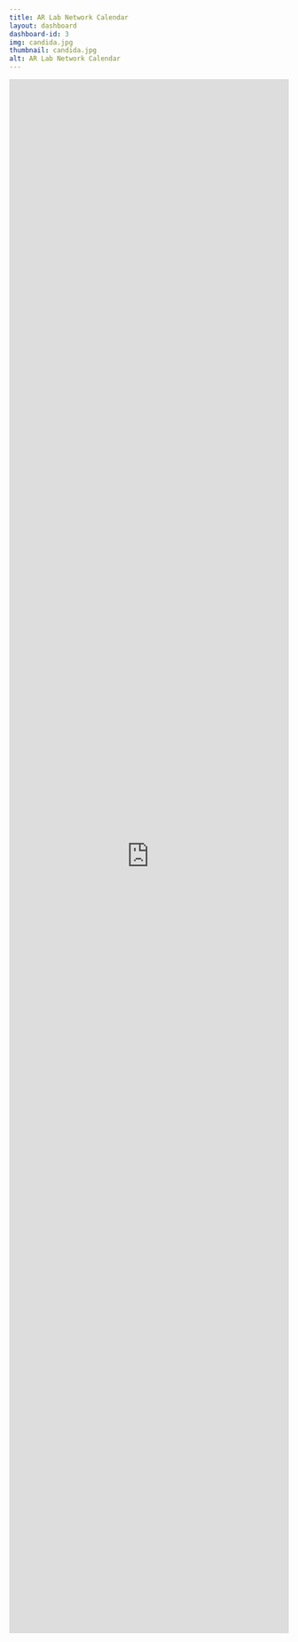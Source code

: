 ```yaml
---
title: AR Lab Network Calendar
layout: dashboard
dashboard-id: 3
img: candida.jpg
thumbnail: candida.jpg
alt: AR Lab Network Calendar
---
```


<iframe style="position " loading="lazy" height="2800" width="100%" frameborder="no" scrolling="no" src="https://mlasure.github.io/arln-calendar/wslh_pps_availability.html">